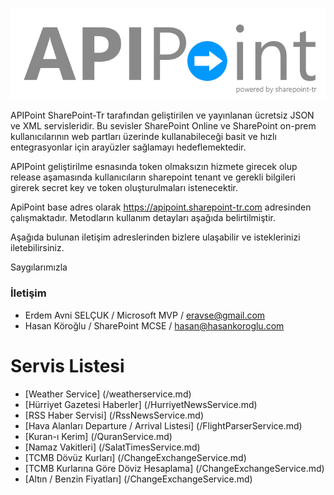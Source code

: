 ![](/images/apipoint.png)


APIPoint SharePoint-Tr tarafından geliştirilen ve yayınlanan ücretsiz  JSON ve XML servisleridir. Bu sevisler SharePoint Online ve SharePoint on-prem kullanıcılarının web partları üzerinde kullanabileceği basit ve hızlı entegrasyonlar için arayüzler sağlamayı hedeflemektedir. 

APIPoint geliştirilme esnasında token olmaksızın hizmete girecek olup release aşamasında kullanıcıların sharepoint tenant ve gerekli bilgileri girerek secret key ve token oluşturulmaları istenecektir.

ApiPoint base adres olarak https://apipoint.sharepoint-tr.com adresinden çalışmaktadır. Metodların kullanım detayları aşağıda belirtilmiştir. 

Aşağıda bulunan iletişim adreslerinden bizlere ulaşabilir ve isteklerinizi iletebilirsiniz. 

Saygılarımızla

### İletişim
* Erdem Avni SELÇUK / Microsoft MVP / eravse@gmail.com
* Hasan Köroğlu / SharePoint MCSE / hasan@hasankoroglu.com


# Servis Listesi
* [Weather Service] (/weatherservice.md)
* [Hürriyet Gazetesi Haberler] (/HurriyetNewsService.md)
* [RSS Haber Servisi] (/RssNewsService.md)
* [Hava Alanları Departure / Arrival Listesi] (/FlightParserService.md)
* [Kuran-ı Kerim] (/QuranService.md)
* [Namaz Vakitleri] (/SalatTimesService.md)
* [TCMB Dövüz Kurları]  (/ChangeExchangeService.md)
* [TCMB Kurlarına Göre Döviz Hesaplama] (/ChangeExchangeService.md)
* [Altın / Benzin Fiyatları] (/ChangeExchangeService.md)

